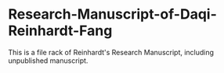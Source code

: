 # Research-Manuscript-of-Daqi-Reinhardt-Fang
This is a file rack of Reinhardt's Research Manuscript, including unpublished manuscript.
